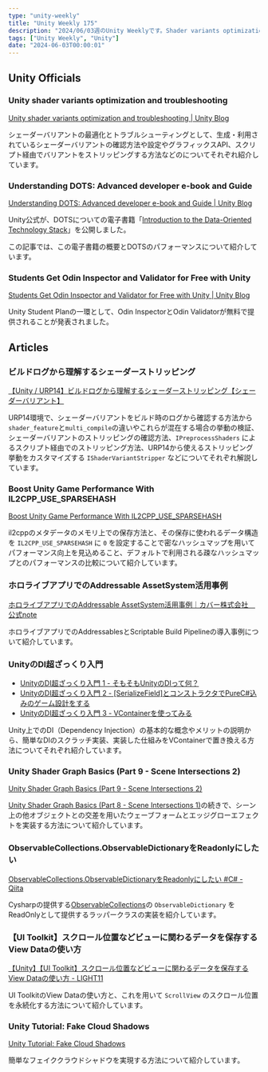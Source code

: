 ```yaml
---
type: "unity-weekly"
title: "Unity Weekly 175"
description: "2024/06/03週のUnity Weeklyです。Shader variants optimization and troubleshooting、DOTS e-book、Odin Inspector & Validator Student planなどについて取り上げています。"
tags: ["Unity Weekly", "Unity"]
date: "2024-06-03T00:00:01"
---
```


## Unity Officials

### Unity shader variants optimization and troubleshooting

[Unity shader variants optimization and troubleshooting | Unity Blog](https://blog.unity.com/engine-platform/shader-variants-optimization-troubleshooting-tips)

シェーダーバリアントの最適化とトラブルシューティングとして、生成・利用されているシェーダーバリアントの確認方法や設定やグラフィックスAPI、スクリプト経由でバリアントをストリッピングする方法などのについてそれぞれ紹介しています。

### Understanding DOTS: Advanced developer e-book and Guide

[Understanding DOTS: Advanced developer e-book and Guide | Unity Blog](https://blog.unity.com/engine-platform/new-ebook-understanding-unity-dots)

Unity公式が、DOTSについての電子書籍「[Introduction to the Data-Oriented Technology Stack](https://unity.com/ja/resources/introduction-to-dots-ebook)」を公開しました。

この記事では、この電子書籍の概要とDOTSのパフォーマンスについて紹介しています。

### Students Get Odin Inspector and Validator for Free with Unity

[Students Get Odin Inspector and Validator for Free with Unity | Unity Blog](https://blog.unity.com/games/odin-inspector-validator-free-unity-student-plan)

Unity Student Planの一環として、Odin InspectorとOdin Validatorが無料で提供されることが発表されました。


## Articles

### ビルドログから理解するシェーダーストリッピング

[【Unity / URP14】ビルドログから理解するシェーダーストリッピング【シェーダーバリアント】](https://zenn.dev/r_ngtm/articles/unity-shaderstripping)

URP14環境で、シェーダーバリアントをビルド時のログから確認する方法から`shader_feature`と`multi_compile`の違いやこれらが混在する場合の挙動の検証、シェーダーバリアントのストリッピングの確認方法、`IPreprocessShaders` によるスクリプト経由でのストリッピング方法、URP14から使えるストリッピング挙動をカスタマイズする `IShaderVariantStripper` などについてそれぞれ解説しています。

### Boost Unity Game Performance With IL2CPP_USE_SPARSEHASH

[Boost Unity Game Performance With IL2CPP_USE_SPARSEHASH](https://gamedev.center/instantly-boost-unity-game-performance-with-il2cpp_use_sparsehash/)

il2cppのメタデータのメモリ上での保存方法と、その保存に使われるデータ構造を `IL2CPP_USE_SPARSEHASH` に `0` を設定することで密なハッシュマップを用いてパフォーマンス向上を見込めること、デフォルトで利用される疎なハッシュマップとのパフォーマンスの比較について紹介しています。

### ホロライブアプリでのAddressable AssetSystem活用事例

[ホロライブアプリでのAddressable AssetSystem活用事例｜カバー株式会社　公式note](https://note.cover-corp.com/n/nba3cbd32f74f)

ホロライブアプリでのAddressablesとScriptable Build Pipelineの導入事例について紹介しています。

### UnityのDI超ざっくり入門

- [UnityのDI超ざっくり入門 1 - そもそもUnityのDIって何？](https://zenn.dev/qemel/articles/ad6cf484d8280a)
- [UnityのDI超ざっくり入門 2 - [SerializeField]とコンストラクタでPureC#込みのゲーム設計をする](https://zenn.dev/qemel/articles/4a032e10b3629c)
- [UnityのDI超ざっくり入門 3 - VContainerを使ってみる](https://zenn.dev/qemel/articles/14d247b9945527)

Unity上でのDI（Dependency Injection）の基本的な概念やメリットの説明から、簡単なDIのスクラッチ実装、実装した仕組みをVContainerで置き換える方法についてそれぞれ紹介しています。

### Unity Shader Graph Basics (Part 9 - Scene Intersections 2)

[Unity Shader Graph Basics (Part 9 - Scene Intersections 2)](https://danielilett.com/2024-05-28-tut7-13-intro-to-shader-graph-part-9/)

[Unity Shader Graph Basics (Part 8 - Scene Intersections 1)](https://danielilett.com/2024-05-21-tut7-12-intro-to-shader-graph-part-8/)の続きで、シーン上の他オブジェクトとの交差を用いたウェーブフォームとエッジグローエフェクトを実装する方法について紹介しています。

### ObservableCollections.ObservableDictionaryをReadonlyにしたい

[ObservableCollections.ObservableDictionaryをReadonlyにしたい #C# - Qiita](https://qiita.com/toRisouP/items/c8d5e2cbe9a4dae4bbb8)

Cysharpの提供する[ObservableCollections](https://github.com/Cysharp/ObservableCollections)の `ObservableDictionary` をReadOnlyとして提供するラッパークラスの実装を紹介しています。

### 【UI Toolkit】スクロール位置などビューに関わるデータを保存するView Dataの使い方

[【Unity】【UI Toolkit】スクロール位置などビューに関わるデータを保存するView Dataの使い方 - LIGHT11](https://light11.hatenadiary.com/entry/2024/05/22/193751)

UI ToolkitのView Dataの使い方と、これを用いて `ScrollView` のスクロール位置を永続化する方法について紹介しています。

### Unity Tutorial: Fake Cloud Shadows

[Unity Tutorial: Fake Cloud Shadows](https://mirzabeig.substack.com/p/unity-tutorial-fake-cloud-shadows)

簡単なフェイククラウドシャドウを実現する方法について紹介しています。
